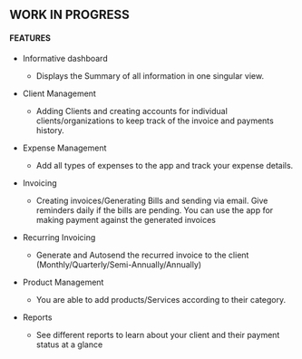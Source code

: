 ## WORK IN PROGRESS

#### FEATURES

- Informative dashboard
    - Displays the Summary of all information in one singular view.

- Client Management
    - Adding Clients and creating accounts for individual clients/organizations to keep track of the invoice and payments history.

- Expense Management
    - Add all types of expenses to the app and track your expense details.

- Invoicing
    - Creating invoices/Generating Bills and sending via email. Give reminders daily if the bills are pending. You can use the app for making payment against the generated invoices

- Recurring Invoicing
    - Generate and Autosend the recurred invoice to the client (Monthly/Quarterly/Semi-Annually/Annually)

- Product Management
    - You are able to add products/Services according to their category.

- Reports
    - See different reports to learn about your client and their payment status at a glance
